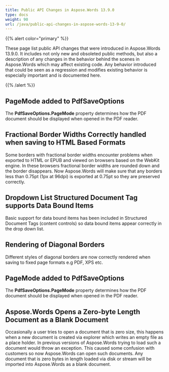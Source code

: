 ```yaml
---
title: Public API Changes in Aspose.Words 13.9.0
type: docs
weight: 90
url: /java/public-api-changes-in-aspose-words-13-9-0/
---
```


{{% alert color="primary" %}} 

These page list public API changes that were introduced in Aspose.Words 13.9.0. It includes not only new and obsoleted public methods, but also a description of any changes in the behavior behind the scenes in Aspose.Words which may affect existing code. Any behavior introduced that could be seen as a regression and modifies existing behavior is especially important and is documented here.

{{% /alert %}} 

## PageMode added to PdfSaveOptions

The **PdfSaveOptions.PageMode** property determines how the PDF document should be displayed when opened in the PDF reader.

## Fractional Border Widths Correctly handled when saving to HTML Based Formats

Some borders with fractional border widths encounter problems when exported to HTML or EPUB and viewed on browsers based on the WebKit engine. In these browsers fractional border widths are rounded down and the border disappears. Now Aspose.Words will make sure that any borders less than 0.75pt (1px at 96dpi) is exported at 0.75pt so they are preserved correctly.

## Dropdown List Structured Document Tag supports Data Bound Items

Basic support for data bound items has been included in Structured Document Tags (content controls) so data bound items appear correctly in the drop down list.

## Rendering of Diagonal Borders

Different styles of diagonal borders are now correctly rendered when saving to fixed page formats e.g PDF, XPS etc.

## PageMode added to PdfSaveOptions

The **PdfSaveOptions.PageMode** property determines how the PDF document should be displayed when opened in the PDF reader.

## Aspose.Words Opens a Zero-byte Length Document as a Blank Document

Occasionally a user tries to open a document that is zero size, this happens when a new document is created via explorer which writes an empty file as a place holder. In previous versions of Aspose.Words trying to load such a document would throw an exception. This caused some confusion with customers so now Aspose.Words can open such documents. Any document that is zero bytes in length loaded via disk or stream will be imported into Aspose.Words as a blank document.
